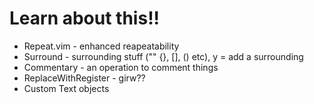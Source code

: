 # Learn about this!!

* Repeat.vim - enhanced reapeatability
* Surround - surrounding stuff ("" {}, [], () etc), y = add a surrounding 
* Commentary - an operation to comment things
* ReplaceWithRegister - girw??
* Custom Text objects

